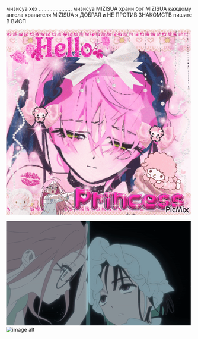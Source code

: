 
мизисуа хех ...................... мизисуа  MIZISUA храни бог MIZISUA каждому ангела хранителя MIZISUA
я ДОБРАЯ и НЕ ПРОТИВ ЗНАКОМСТВ пишите В ВИСП

![image alt](https://github.com/wewyamoll/wewya/blob/7b48a1498aa9e56c94f3d770f07aa2f764b2f5c8/Mizi%20Alnst%20GIF%20%E2%80%93%20Mizi%20Alnst%20Alien%20%E2%80%93%20discover%20and%20share%20GIFs.gif)

![image alt](https://github.com/wewyamoll/wewya/blob/main/Mizisua%20Alien%20Stage%20GIF%20%E2%80%93%20Mizisua%20Alien%20stage%20Mizi%20%E2%80%93%20discover%20and%20share%20GIFs.gif?raw=true)
![image alt](https://github.com/wewyamoll/wewya/blob/7b48a1498aa9e56c94f3d770f07aa2f764b2f5c8/503effc60afba2f579d2ad209eeeb503.gif)
